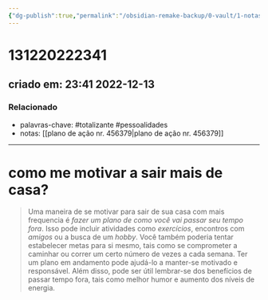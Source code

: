 ```yaml
---
{"dg-publish":true,"permalink":"/obsidian-remake-backup/0-vault/1-notas-literais/insight-pensamento-e-meditacao/131220222341/","tags":["totalizante","pessoalidades"],"dgHomeLink":true,"dgShowLocalGraph":true,"dgShowFileTree":true,"dgEnableSearch":true,"noteIcon":""}
---
```


# 131220222341
## criado em: 23:41 2022-12-13

### Relacionado
- palavras-chave: #totalizante #pessoalidades 
- notas: [[plano de ação nr. 456379\|plano de ação nr. 456379]]
---
# como me motivar a sair mais de casa?

>Uma maneira de se motivar para sair de sua casa com mais frequencia é *fazer um plano de como você vai passar seu tempo fora*. Isso pode incluir atividades como *exercícios*, encontros com *amigos* ou a busca de um *hobby*. Você também poderia tentar estabelecer metas para si mesmo, tais como se comprometer a caminhar ou correr um certo número de vezes a cada semana. Ter um plano em andamento pode ajudá-lo a manter-se motivado e responsável. Além disso, pode ser útil lembrar-se dos benefícios de passar tempo fora, tais como melhor humor e aumento dos níveis de energia.